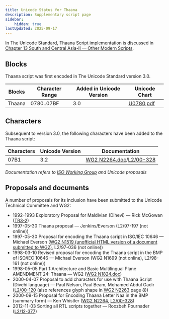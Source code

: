```yaml
---
title: Unicode Status for Thaana
description: Supplementary script page
sidebar:
    hidden: true
lastUpdated: 2025-09-17
---
```


In The Unicode Standard, Thaana Script implementation is discussed in [Chapter 13 South and Central Asia-II — Other Modern Scripts](https://www.unicode.org/versions/latest/core-spec/chapter-13/#G26451).

## Blocks

Thaana script was first encoded in The Unicode Standard version 3.0. 

| Blocks  |  Character Range  |  Added in Unicode Version  |  Unicode Chart  |
| ------- | ----------------- | -------------------------- | --------------- |
| Thaana  |  0780..07BF  |  3.0  |  [U0780.pdf](http://www.unicode.org/charts/PDF/U0780.pdf)  |

## Characters

Subsequent to version 3.0, the following characters have been added to the Thaana script:

| Characters | Unicode Version | Documentation |
| ---------- | --------------- | ------------- |
| 07B1 | 3.2 | [WG2 N2264.doc](https://www.unicode.org/wg2/docs/n2264.doc)/[L2/00-328](http://www.unicode.org/cgi-bin/GetMatchingDocs.pl?L2/00-328) |

_Documentation refers to [ISO Working Group](https://www.unicode.org/wg2/) and Unicode proposals_

## Proposals and documents

A number of proposals for its inclusion have been submitted to the Unicode Technical Committee and WG2:
- 1992-1993 Exploratory Proposal for Maldivian (Dihevi) — Rick McGowan ([TR3-2](http://www.unicode.org/reports/tr3-2/))  
- 1997-05-30 Thaana proposal — Jenkins/Everson (L2/97-197 (not online))
- 1997-05-30 Proposal for encoding the Thaana script in ISO/IEC 10646 — Michael Everson ([WG2 N1519 (unofficial HTML version of a document submitted to WG2)](http://www.evertype.com/standards/dv/thaana.html),        L2/97-036  (not online))
- 1998-03-10 Revised proposal for encoding the Thaana script in the BMP of ISO/IEC 10646 — Michael Everson (WG2 N1699 (not online), L2/98-161 (not online))
- 1998-05-05 Part 1:Architecture and Basic Multilingual Plane AMENDMENT 24: Thaana — WG2 ([WG2 N1824.doc](https://www.unicode.org/wg2/docs/n1824.doc))
- 2000-04-07 Proposal to add characters for use with Thaana Script (Divehi language) — Paul Nelson, Paul Beam, Mohamed Abdul Gadir  ([L2/00-120](http://www.unicode.org/cgi-bin/GetMatchingDocs.pl?L2/00-120) (also references glyph shape in [WG2 N2263](https://www.unicode.org/wg2/docs/n2263.pdf) page 8))
- 2000-09-15 Proposal for Encoding Thaana Letter Naa in the BMP (summary form) — Ken Whistler ([WG2 N2264](https://www.unicode.org/wg2/docs/n2264.doc), [L2/00-328](http://www.unicode.org/cgi-bin/GetMatchingDocs.pl?L2/00-328))
- 2012-11-03 Sorting all RTL scripts together — Roozbeh Pournader ([L2/12-377](http://www.unicode.org/cgi-bin/GetMatchingDocs.pl?L2/12-377))
